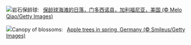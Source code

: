 ![](https://www.bing.com/th?id=OHR.BowlingBallCali_ZH-CN0434558966_UHD.jpg&w=1000)岩石保龄球:&nbsp;&ensp;[保龄球海滩的日落，门多西诺县，加利福尼亚，美国 (© Melo Qiao/Getty Images)](https://www.bing.com/th?id=OHR.BowlingBallCali_ZH-CN0434558966_UHD.jpg)
<br><br/>
![](https://www.bing.com/th?id=OHR.SpringApple_EN-US3148648329_UHD.jpg&w=1000)Canopy of blossoms:&nbsp;&ensp;[Apple trees in spring, Germany (© Smileus/Getty Images)](https://www.bing.com/th?id=OHR.SpringApple_EN-US3148648329_UHD.jpg)
<br><br/>
